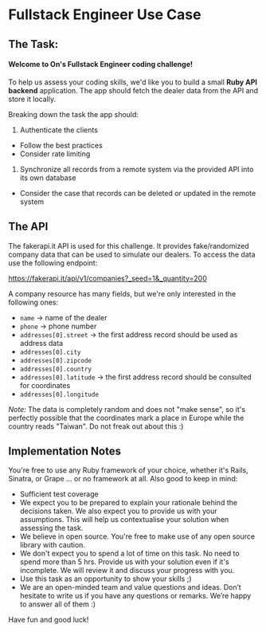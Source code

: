 # Fullstack Engineer Use Case

## The Task:

#### Welcome to On's Fullstack Engineer coding challenge!
To help us assess your coding skills, we'd like you to build a small **Ruby API backend** application.
The app should fetch the dealer data from the API and store it locally.

Breaking down the task the app should:

1. Authenticate the clients

- Follow the best practices
- Consider rate limiting

1. Synchronize all records from a remote system via the provided API into its own database

- Consider the case that records can be deleted or updated in the remote system

## The API

The fakerapi.it API is used for this challenge. It provides fake/randomized company data that can be used to simulate our dealers. To access the data use the following endpoint:

https://fakerapi.it/api/v1/companies?_seed=1&_quantity=200

A company resource has many fields, but we're only interested in the following ones:

- `name` -> name of the dealer
- `phone` -> phone number
- `addresses[0].street` -> the first address record should be used as address data
- `addresses[0].city`
- `addresses[0].zipcode`
- `addresses[0].country`
- `addresses[0].latitude` -> the first address record should be consulted for coordinates
- `addresses[0].longitude`

_Note:_ The data is completely random and does not "make sense", so it's perfectly possible that the coordinates mark a place in Europe while the country reads "Taiwan". Do not freak out about this :)

## Implementation Notes

You're free to use any Ruby framework of your choice, whether it's Rails, Sinatra, or Grape ... or no framework at all. Also good to keep in mind:

- Sufficient test coverage
- We expect you to be prepared to explain your rationale behind the decisions taken. We also expect you to provide us with your assumptions. This will help us contextualise your solution when assessing the task.
- We believe in open source. You're free to make use of any open source library with caution.
- We don't expect you to spend a lot of time on this task. No need to spend more than 5 hrs. Provide us with your solution even if it's incomplete. We will review it and discuss your progress with you.
- Use this task as an opportunity to show your skills ;)
- We are an open-minded team and value questions and ideas. Don’t hesitate to write us if you have any questions or remarks. We’re happy to answer all of them :)

Have fun and good luck!
